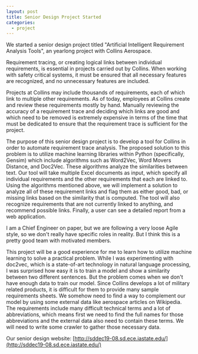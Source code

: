 ```yaml
---
layout: post
title: Senior Design Project Started
categories:
  - project
---
```


We started a senior design project titled "Artificial Intelligent Requirement Analysis Tools", an yearlong project with Collins Aerospace. 

Requirement tracing, or creating logical links between individual requirements, is essential in projects carried out by Collins. When working with safety critical systems, it must be ensured that all necessary features are recognized, and no unnecessary features are included. 

Projects at Collins may include thousands of requirements, each of which link to multiple other requirements. As of today, employees at Collins create and review these requirements mostly by hand. Manually reviewing the accuracy of a requirement trace and deciding which links are good and which need to be removed is extremely expensive in terms of the time that must be dedicated to ensure that the requirement trace is sufficient for the project. 

The purpose of this senior design project is to develop a tool for Collins in order to automate requirement trace analysis. The proposed solution to this problem is to utilize machine learning libraries within Python (specifically, Gensim) which include algorithms such as Word2Vec, Word Movers Distance, and Doc2Vec. These algorithms analyze the similarities between text. Our tool will take multiple Excel documents as input, which specify all individual requirements and the other requirements that each are linked to. Using the algorithms mentioned above, we will implement a solution to analyze all of these requirement links and flag them as either good, bad, or missing links based on the similarity that is computed. The tool will also recognize requirements that are not currently linked to anything, and recommend possible links. Finally, a user can see a detailed report from a web application.

I am a Chief Engineer on paper, but we are following a very loose Agile style, so we don't really have specific roles in reality. But I think this is a pretty good team with motivated members.

This project will be a good experience for me to learn how to utilize machine learning to solve a practical problem. While I was experimenting with doc2vec, which is a state-of-art technology in natural language processing, I was surprised how easy it is to train a model and show a similarity between two different sentences. But the problem comes when we don't have enough data to train our model. Since Collins develops a lot of military related products, it is difficult for them to provide many sample requirements sheets. We somehow need to find a way to complement our model by using some external data like aerospace articles on Wikipedia. The requirements include many difficult technical terms and a lot of abbreviations, which means first we need to find the full names for those abbreviations and the external data also need to contain these terms. We will need to write some crawler to gather those necessary data. 

Our senior design website: [http://sddec19-08.sd.ece.iastate.edu/](http://sddec19-08.sd.ece.iastate.edu/)
